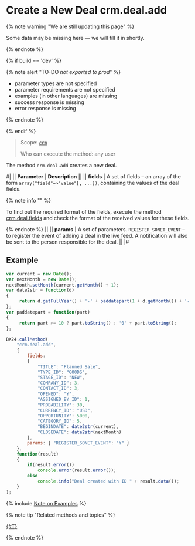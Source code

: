# Create a New Deal crm.deal.add

{% note warning "We are still updating this page" %}

Some data may be missing here — we will fill it in shortly.

{% endnote %}

{% if build == 'dev' %}

{% note alert "TO-DO _not exported to prod_" %}

- parameter types are not specified
- parameter requirements are not specified
- examples (in other languages) are missing
- success response is missing
- error response is missing

{% endnote %}

{% endif %}

> Scope: [`crm`](../../scopes/permissions.md)
>
> Who can execute the method: any user

The method `crm.deal.add` creates a new deal.

#|
|| **Parameter** | **Description** ||
|| **fields** | A set of fields – an array of the form `array("field"=>"value"[, ...])`, containing the values of the deal fields. 

{% note info "" %} 

To find out the required format of the fields, execute the method [crm.deal.fields](./crm-deal-fields.md) and check the format of the received values for these fields. 

{% endnote %} ||
|| **params** | A set of parameters. `REGISTER_SONET_EVENT` – to register the event of adding a deal in the live feed. A notification will also be sent to the person responsible for the deal. ||
|#

## Example

```js
var current = new Date();
var nextMonth = new Date();
nextMonth.setMonth(current.getMonth() + 1);
var date2str = function(d)
{
     return d.getFullYear() + '-' + paddatepart(1 + d.getMonth()) + '-' + paddatepart(d.getDate()) + 'T' + paddatepart(d.getHours()) + ':' + paddatepart(d.getMinutes()) + ':' + paddatepart(d.getSeconds()) + '+03:00';
};
var paddatepart = function(part)
{
     return part >= 10 ? part.toString() : '0' + part.toString();
};
    
BX24.callMethod(
    "crm.deal.add",
    {
        fields:
        {
            "TITLE": "Planned Sale",
            "TYPE_ID": "GOODS",
            "STAGE_ID": "NEW",
            "COMPANY_ID": 3,
            "CONTACT_ID": 3,
            "OPENED": "Y",
            "ASSIGNED_BY_ID": 1,
            "PROBABILITY": 30,
            "CURRENCY_ID": "USD",
            "OPPORTUNITY": 5000,
            "CATEGORY_ID": 5,
            "BEGINDATE": date2str(current),
            "CLOSEDATE": date2str(nextMonth)                    
        },
        params: { "REGISTER_SONET_EVENT": "Y" }    
    },
    function(result)
    {
        if(result.error())
            console.error(result.error());
        else
            console.info("Deal created with ID " + result.data());
    }
);
```

{% include [Note on Examples](../../../_includes/examples.md) %}


{% note tip "Related methods and topics" %}

[{#T}](./recurring-deals/crm-deal-recurring-add.md)

{% endnote %}